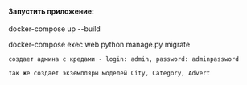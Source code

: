 #### Запустить приложение:

docker-compose up --build

 docker-compose exec web python manage.py migrate

    создает админа с кредами - login: admin, password: adminpassword

    так же создает экземпляры моделей City, Category, Advert
